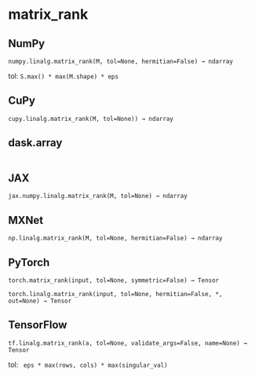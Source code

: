 # matrix_rank

## NumPy

```
numpy.linalg.matrix_rank(M, tol=None, hermitian=False) → ndarray
```

tol: `S.max() * max(M.shape) * eps`

## CuPy

```
cupy.linalg.matrix_rank(M, tol=None)) → ndarray
```

## dask.array

```

```

## JAX

```
jax.numpy.linalg.matrix_rank(M, tol=None) → ndarray
```

## MXNet

```
np.linalg.matrix_rank(M, tol=None, hermitian=False) → ndarray
```

## PyTorch

```
torch.matrix_rank(input, tol=None, symmetric=False) → Tensor
```

```
torch.linalg.matrix_rank(input, tol=None, hermitian=False, *, out=None) → Tensor
```

## TensorFlow

```
tf.linalg.matrix_rank(a, tol=None, validate_args=False, name=None) → Tensor
```

tol: ` eps * max(rows, cols) * max(singular_val)`

